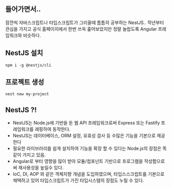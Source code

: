 ## 들어가면서..

잠깐씩 자바스크립트나 타입스크립트가 그리울때 틈틈히 공부하는 NestJS.. 작년부터 관심을 가지고 공식 홈페이지에서 한번 쓰윽 훑어보았지만 정말 놀랍도록 Angular 프레임워크와 비슷하다.

## NestJS 설치

`npm i -g @nestjs/cli`

## 프로젝트 생성

`nest new my-project`

## NestJS ?!

- NestJS는 Node.js에 기반을 둔 웹 API 프레임워크로써 Express 또는 Fastify 프레임워크를 래핑하여 동작한다.
- NestJS는 데이터베이스, ORM 설정, 유효성 검사 등 수많은 기능을 기본으로 제공한다
- 필요한 라이브러리를 쉽게 설치하여 기능을 확장 할 수 있다는 Node.js의 장점은 똑같이 가지고 있음.
- Angular로 부터 영향을 많이 받아 모듈/컴포넌트 기반으로 프로그램을 작성함으로써 재사용성을 높일수 있다.
- IoC, DI, AOP 와 같은 객체지향 개념을 도입하였으며, 타입스스크립트를 기본으로 채택하고 있어 타입스크립트가 가진 타입시스템의 장점도 누릴 수 있다.
